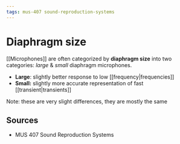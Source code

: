 ```yaml
---
tags: mus-407 sound-reproduction-systems
---
```


# Diaphragm size

[[Microphones]] are often categorized by **diaphragm size** into two categories: _large_ & _small_ diaphragm microphones.

- **Large**: slightly better response to low [[frequency|frequencies]]
- **Small:** slightly more accurate representation of fast [[transient|transients]]

Note: these are very slight differences, they are mostly the same

## Sources

- MUS 407 Sound Reproduction Systems
